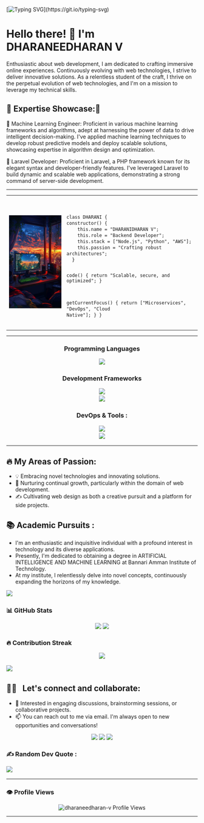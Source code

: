 [![Typing SVG](https://readme-typing-svg.herokuapp.com?size=24&width=600&lines=Welcome+To+My+GitHub+Profile!!!)](https://git.io/typing-svg)

<h1>Hello there! 👋 I'm DHARANEEDHARAN V </h1>




Enthusiastic about web development, I am dedicated to crafting immersive online experiences. Continuously evolving with web technologies, I strive to deliver innovative solutions. As a relentless student of the craft, I thrive on the perpetual evolution of web technologies, and I'm on a mission to leverage my technical skills.

## 🌟 Expertise Showcase:🌟

🔹 Machine Learning Engineer: Proficient in various machine learning frameworks and algorithms, adept at harnessing the power of data to drive intelligent decision-making. I've applied machine learning techniques to develop robust predictive models and deploy scalable solutions, showcasing expertise in algorithm design and optimization.



🔹 Laravel Developer: Proficient in Laravel, a PHP framework known for its elegant syntax and developer-friendly features. I've leveraged Laravel to build dynamic and scalable web applications, demonstrating a strong command of server-side development.

---


<div align="center">
  <table>
    <tr>
      <td>
        <img src="/git.jpg" width="200">
      </td>
      <td>
        <pre>
<!--<code>
 class DHARANI {
  constructor() {
    this.name = "DHARANIDHARAN V";
    this.role = "BACKEND ARCHITECT";
    this.stack = ["Node.js", "Python", "AWS", "Docker"];
    this.passion = "Crafting scalable backend ecosystems";
    this.motto = "Code with purpose, deploy with confidence";
  }
  currentMission() {
    return [
      "Building microservices architecture",
      "Exploring serverless computing",
      "Mastering Kubernetes orchestration"
    ];
  }
  codePhilosophy() {
    return "Write code that tells a story, " +
           "design systems that scale, " +
           "and build solutions that matter.";
  }
  getStatus() {
    return "Always learning, always building";
  }
}
// Initialize the developer
const developer = new DHARANI();
console.log(developer.codePhilosophy());
</code> -->
<code >
class DHARANI {
constructor() {
    this.name = "DHARANIDHARAN V";
    this.role = "Backend Developer";
    this.stack = ["Node.js", "Python", "AWS"];
    this.passion = "Crafting robust architectures";
  }

  code() {
    return "Scalable, secure, and optimized";
  }

  getCurrentFocus() {
    return ["Microservices", "DevOps", "Cloud Native"];
  }
}
</code>
        </pre>
      </td>
    </tr>
  </table>
</div>

---


<h3 align="center"> Programming Languages </h3>
<div align="center">
  <img src="https://skillicons.dev/icons?i=c,java,python,javascript" />
</div>

<h3 align="center"> Development Frameworks</h3>
<div align="center">
  <img src="https://skillicons.dev/icons?i=html,css,javascript,react,tailwind" />
  <br>
  <img src="https://skillicons.dev/icons?i=nextjs,nodejs,laravel,flask,fastapi,mysql,postman" />
</div>

<h3 align="center"> DevOps & Tools :</h3>
<div align="center">
  <img src="https://skillicons.dev/icons?i=aws,azure,gcp" />
  <br>
  <img src="https://skillicons.dev/icons?i=git,github,docker,kubernetes,githubactions,ansible,grafana,jenkins,terraform,linux" />
</div>

---


<!--
<div align="center">
  <img src="https://media.giphy.com/media/dWesBcTLavkZuG35MI/giphy.gif" width="350" height="200"/>
</div>

-->

## 🔥 My Areas of Passion:

- 💡 Embracing novel technologies and innovating solutions.
- 🌱 Nurturing continual growth, particularly within the domain of web development.
- ✍️ Cultivating web design as both a creative pursuit and a platform for side projects.
  
## 📚 Academic Pursuits :

- I'm an enthusiastic and inquisitive individual with a profound interest in technology and its diverse applications.
- Presently, I'm dedicated to obtaining a degree in ARTIFICIAL INTELLIGENCE AND MACHINE LEARNING at Bannari Amman Institute of Technology.
- At my institute, I relentlessly delve into novel concepts, continuously expanding the horizons of my knowledge.

<img src="https://user-images.githubusercontent.com/73097560/115834477-dbab4500-a447-11eb-908a-139a6edaec5c.gif">

### 📊 GitHub Stats

<p align="center">
  <img src="https://github-readme-stats.vercel.app/api?username=dharaneedharan-v&show_icons=true&theme=radical" height="150" />
  <img src="https://github-readme-stats.vercel.app/api/top-langs/?username=dharaneedharan-v&layout=compact&theme=radical" height="150"/>
</p>


### 🔥 Contribution Streak

<p align="center">
<img src="https://github-readme-streak-stats.herokuapp.com/?user=dharaneedharan-v&theme=vue-dark&hide_border=true"/>
</p>

<img src="https://user-images.githubusercontent.com/73097560/115834477-dbab4500-a447-11eb-908a-139a6edaec5c.gif">


## 🤝🏻 &nbsp; Let's connect and collaborate:

- 💬 Interested in engaging discussions, brainstorming sessions, or collaborative projects.
- 📫 You can reach out to me via email. I'm always open to new opportunities and conversations!

<div align="center">
  <a href="https://dharaneedharan-v.me/" target="_blank"><img src="https://skillicons.dev/icons?i=devto"/></a>
  <a href="mailto:dharaneedharan.al22@gmail.com" ><img src="https://skillicons.dev/icons?i=gmail&theme=light" /></a>
  <a href="https://www.linkedin.com/in/dharaneedharan-v/" target="_blank"><img src="https://skillicons.dev/icons?i=linkedin" /></a>
</div>

### ✍️ Random Dev Quote :

![](https://quotes-github-readme.vercel.app/api?type=horizontal&theme=radical)

---


### 👁 Profile Views 

<p align="center"> <img src="https://komarev.com/ghpvc/?username=dharaneedharan-v&label=Profile%20Views&color=0e75b6&style=for-the-badge" alt="dharaneedharan-v Profile Views"/> </p>

---













